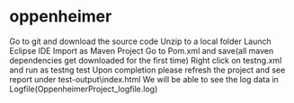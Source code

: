 # oppenheimer
Go to git and download the source code 
Unzip to a local folder 
Launch Eclipse IDE Import as Maven Project Go to Pom.xml and save(all maven dependencies get downloaded for the first time)
Right click on testng.xml and run as testng test 
Upon completion please refresh the project and see report under test-output\index.html 
We will be able to see the log data in Logfile(OppenheimerProject_logfile.log) 
